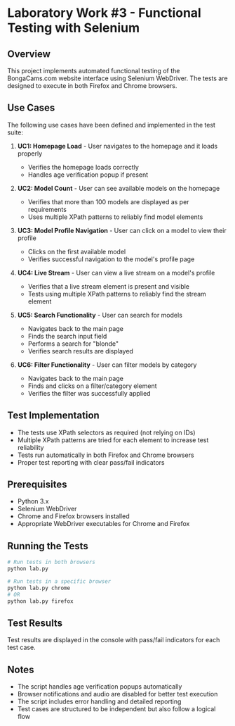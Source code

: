 # Laboratory Work #3 - Functional Testing with Selenium

## Overview
This project implements automated functional testing of the BongaCams.com website interface using Selenium WebDriver. The tests are designed to execute in both Firefox and Chrome browsers.

## Use Cases
The following use cases have been defined and implemented in the test suite:

1. **UC1: Homepage Load** - User navigates to the homepage and it loads properly
   - Verifies the homepage loads correctly
   - Handles age verification popup if present

2. **UC2: Model Count** - User can see available models on the homepage
   - Verifies that more than 100 models are displayed as per requirements
   - Uses multiple XPath patterns to reliably find model elements

3. **UC3: Model Profile Navigation** - User can click on a model to view their profile
   - Clicks on the first available model
   - Verifies successful navigation to the model's profile page

4. **UC4: Live Stream** - User can view a live stream on a model's profile
   - Verifies that a live stream element is present and visible
   - Tests using multiple XPath patterns to reliably find the stream element

5. **UC5: Search Functionality** - User can search for models
   - Navigates back to the main page
   - Finds the search input field
   - Performs a search for "blonde"
   - Verifies search results are displayed

6. **UC6: Filter Functionality** - User can filter models by category
   - Navigates back to the main page
   - Finds and clicks on a filter/category element
   - Verifies the filter was successfully applied

## Test Implementation
- The tests use XPath selectors as required (not relying on IDs)
- Multiple XPath patterns are tried for each element to increase test reliability
- Tests run automatically in both Firefox and Chrome browsers
- Proper test reporting with clear pass/fail indicators

## Prerequisites
- Python 3.x
- Selenium WebDriver
- Chrome and Firefox browsers installed
- Appropriate WebDriver executables for Chrome and Firefox

## Running the Tests
```bash
# Run tests in both browsers
python lab.py

# Run tests in a specific browser
python lab.py chrome
# OR
python lab.py firefox
```

## Test Results
Test results are displayed in the console with pass/fail indicators for each test case.

## Notes
- The script handles age verification popups automatically
- Browser notifications and audio are disabled for better test execution
- The script includes error handling and detailed reporting
- Test cases are structured to be independent but also follow a logical flow 